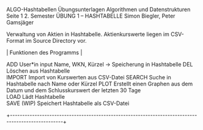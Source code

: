 ALGO-Hashtabellen
Übungsunterlagen Algorithmen und Datenstrukturen Seite 1
2. Semester
ÜBUNG 1 – HASHTABELLE 
Simon Biegler, Peter Gamsjäger

Verwaltung von Aktien in Hashtabelle. Aktienkurswerte liegen im CSV-Format im Source Directory vor.

 

| Funktionen des Programms |


 ADD           User*in input Name, WKN, Kürzel -> Speicherung in Hashtabelle
 DEL           Löschen aus Hashtabelle    
 IMPORT        Import von Kurswerten aus CSV-Datei 
 SEARCH        Suche in Hashtabelle nach Name oder Kürzel 
 PLOT          Erstellt einen Graphen aus dem Datum und dem Schlusskurswert der letzten 30 Tage        
 LOAD          Lädt Hashtabelle               
 SAVE (WIP)    Speichert Hashtabelle als CSV-Datei
 
+---------------------------------------------------------------------------------------------------+  
  



